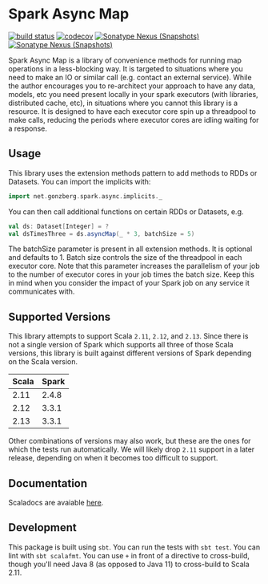 # Spark Async Map

[![build status](https://github.com/cwienberg/spark-async-map/actions/workflows/release.yml/badge.svg)](https://github.com/cwienberg/spark-async-map/actions/workflows/release.yml) [![codecov](https://codecov.io/gh/cwienberg/spark-async-map/branch/main/graph/badge.svg?token=IC5NUTYXHI)](https://codecov.io/gh/cwienberg/spark-async-map) [![Sonatype Nexus (Snapshots)](https://img.shields.io/nexus/r/https/s01.oss.sonatype.org/net.gonzberg/spark-async-map_2.13.svg)](https://s01.oss.sonatype.org/content/repositories/releases/net/gonzberg/spark-async-map_2.13/) [![Sonatype Nexus (Snapshots)](https://img.shields.io/nexus/s/https/s01.oss.sonatype.org/net.gonzberg/spark-async-map_2.13.svg)](https://s01.oss.sonatype.org/content/repositories/snapshots/net/gonzberg/spark-async-map_2.13/)

Spark Async Map is a library of convenience methods for running map operations in a less-blocking way. It is targeted to situations where you need to make an IO or similar call (e.g. contact an external service). While the author encourages you to re-architect your approach to have any data, models, etc you need present locally in your spark executors (with libraries, distributed cache, etc), in situations where you cannot this library is a resource. It is designed to have each executor core spin up a threadpool to make calls, reducing the periods where executor cores are idling waiting for a response.

## Usage
This library uses the extension methods pattern to add methods to RDDs or Datasets. You can import the implicits with:
```scala
import net.gonzberg.spark.async.implicits._
```

You can then call additional functions on certain RDDs or Datasets, e.g.
```scala
val ds: Dataset[Integer] = ?
val dsTimesThree = ds.asyncMap(_ * 3, batchSize = 5)
```

The batchSize parameter is present in all extension methods. It is optional and defaults to 1. Batch size controls the size of the threadpool in each executor core. Note that this parameter increases the parallelism of your job to the number of executor cores in your job times the batch size. Keep this in mind when you consider the impact of your Spark job on any service it communicates with.

## Supported Versions
This library attempts to support Scala `2.11`, `2.12`, and `2.13`. Since there is not a single version of Spark which supports all three of those Scala versions, this library is built against different versions of Spark depending on the Scala version.

| Scala | Spark |
| ----- | ----- |
| 2.11  | 2.4.8 |
| 2.12  | 3.3.1 |
| 2.13  | 3.3.1 |

Other combinations of versions may also work, but these are the ones for which the tests run automatically. We will likely drop `2.11` support in a later release, depending on when it becomes too difficult to support.

## Documentation

Scaladocs are avaiable [here](https://cwienberg.github.io/spark-async-map/).

## Development

This package is built using `sbt`. You can run the tests with `sbt test`. You can lint with `sbt scalafmt`. You can use `+` in front of a directive to cross-build, though you'll need Java 8 (as opposed to Java 11) to cross-build to Scala 2.11. 

